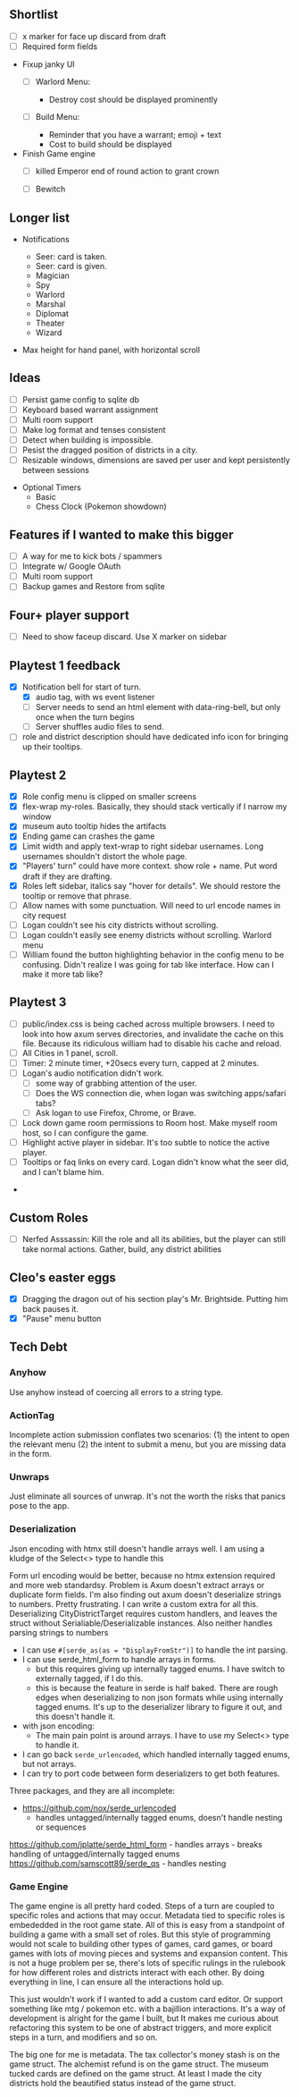 ## Shortlist
- [ ] x marker for face up discard from draft
- [ ] Required form fields
- Fixup janky UI
    - [ ] Warlord Menu:
        - Destroy cost should be displayed prominently 

    - [ ] Build Menu:
        - Reminder that you have a warrant; emoji + text
        - Cost to build should be displayed

- Finish Game engine    
    - [ ] killed Emperor end of round action to grant crown
    - [ ] Bewitch


## Longer list
- Notifications
    - Seer: card is taken. 
    - Seer: card is given.
    - Magician
    - Spy
    - Warlord 
    - Marshal
    - Diplomat
    - Theater 
    - Wizard 

- Max height for hand panel, with horizontal scroll

## Ideas
- [ ] Persist game config to sqlite db
- [ ] Keyboard based warrant assignment
- [ ] Multi room support
- [ ] Make log format and tenses consistent
- [ ] Detect when building is impossible.
- [ ] Pesist the dragged position of districts in a city.
- [ ] Resizable windows, dimensions are saved per user and kept persistently between sessions
- Optional Timers
    - Basic
    - Chess Clock (Pokemon showdown)

## Features if I wanted to make this bigger
- [ ] A way for me to kick bots / spammers
- [ ] Integrate w/ Google OAuth
- [ ] Multi room support
- [ ] Backup games and Restore from sqlite

## Four+ player support
- [ ] Need to show faceup discard. Use X marker on sidebar

## Playtest 1 feedback
- [x] Notification bell for start of turn.
    - [x] audio tag, with ws event listener
    - [ ] Server needs to send an html element with data-ring-bell, but only once when the turn begins
    - [ ] Server shuffles audio files to send.
- [ ] role and district description should have dedicated info icon for bringing up their tooltips.

## Playtest 2
- [x] Role config menu is clipped on smaller screens
- [x] flex-wrap my-roles. Basically, they should stack vertically if I narrow my window
- [x] museum auto tooltip hides the artifacts
- [x] Ending game can crashes the game
- [x] Limit width and apply text-wrap to right sidebar usernames. Long usernames shouldn't distort the whole page.
- [x] "Players' turn" could have more context. show role + name. Put word draft if they are drafting.
- [x] Roles left sidebar, italics say "hover for details". We should restore the tooltip or remove that phrase.
- [ ] Allow names with some punctuation. Will need to url encode names in city request
- [ ] Logan couldn't see his city districts without scrolling.
- [ ] Logan couldn't easily see enemy districts without scrolling. Warlord menu
- [ ] William found the button highlighting behavior in the config menu to be confusing. Didn't realize I was going for tab like interface. How can I make it more tab like?

## Playtest 3
- [ ] public/index.css is being cached across multiple browsers. I need to look into how axum serves directories, and invalidate the cache on this file. Because its ridiculous william had to disable his cache and reload.
- [ ] All Cities in 1 panel, scroll.
- [ ] Timer:  2 minute timer, +20secs every turn, capped at 2 minutes.
- [ ] Logan's audio notification didn't work.
    - [ ] some way of grabbing attention of the user. 
    - [ ] Does the WS connection die, when logan was switching apps/safari tabs?
    - [ ] Ask logan to use Firefox, Chrome, or Brave.
- [ ] Lock down game room permissions to Room host. Make myself room host, so I can configure the game.
- [ ] Highlight active player in sidebar. It's too subtle to notice the active player.
- [ ] Tooltips or faq links on every card. Logan didn't know what the seer did, and I can't blame him.
-

## Custom Roles
- [ ] Nerfed Asssassin: Kill the role and all its abilities, but the player can still take normal actions. Gather, build, any district abilities

## Cleo's easter eggs
- [x] Dragging the dragon out of his section play's Mr. Brightside. Putting him back pauses it.
- [x] "Pause" menu button

## Tech Debt

### Anyhow
Use anyhow instead of coercing all errors to a string type.

### ActionTag
Incomplete action submission conflates two scenarios:
(1) the intent to open the relevant menu
(2) the intent to submit a menu, but you are missing data in the form.


### Unwraps
Just eliminate all sources of unwrap. It's not the worth the risks that panics pose to the app.

### Deserialization
Json encoding with htmx still doesn't handle arrays well. I am using a kludge of the Select<> type to handle this

Form url encoding would be better, because no htmx extension required and more web standardsy. Problem is Axum doesn't extract arrays or duplicate form fields. I'm also finding out axum doesn't deserialize strings to numbers. Pretty frustrating. I can write a custom extra for all this.
Deserializing CityDistrictTarget requires custom handlers, and leaves the struct without Serialiable/Deserializable instances.
Also neither handles parsing strings to numbers

- I can use `#[serde_as(as = "DisplayFromStr")]` to handle the int parsing.
- I can use serde_html_form to handle arrays in forms.
    - but this requires giving up internally tagged enums. I have switch to externally tagged, if I do this.
    - this is because the feature in serde is half baked. There are rough edges when deserializing to non json formats while using internally tagged enums. It's up to the deserializer library to figure it out, and this doesn't handle it.
- with json encoding:
    - The main pain point is around arrays. I have to use my Select<> type to handle it.
- I can go back `serde_urlencoded`, which handled internally tagged enums, but not arrays.
- I can try to port code between form deserializers to get both features.


Three packages, and they are all incomplete:
- https://github.com/nox/serde_urlencoded
    - handles untagged/internally tagged enums, doesn't handle nesting or sequences

https://github.com/jplatte/serde_html_form
    - handles arrays
    - breaks handling of untagged/internally tagged enums
https://github.com/samscott89/serde_qs
    - handles nesting

### Game Engine
The game engine is all pretty hard coded. Steps of a turn are coupled to specific roles and actions that may occur. Metadata tied to specific roles is embededded in the root game state. All of this is easy from a standpoint of building a game with a small set of roles. But this style of programming would not scale to building other types of games, card games, or board games with lots of moving pieces and systems and expansion content. This is not a huge problem per se, there's lots of specific rulings in the rulebook for how different roles and districts interact with each other. By doing everything in line, I can ensure all the interactions hold up.

This just wouldn't work if I wanted to add a custom card editor. Or support something like mtg / pokemon etc. with a bajillion interactions. It's a way of development is alright for the game I built, but It makes me curious about refactoring this system to be one of abstract triggers, and more explicit steps in a turn, and modifiers and so on. 

The big one for me is metadata. The tax collector's money stash is on the game struct. The alchemist refund is on the game struct. The museum tucked cards are defined on the game struct. 
At least I made the city districts hold the beautified status instead of the game struct.
